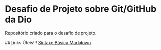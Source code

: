 # Desafio de Projeto sobre Git/GitHub da Dio
Repositório criado para o desafio de projeto.

##Links Úteis!!!
[Sintaxe Básica Markdown](https://www.markdownguide.org/basic-syntax/)
